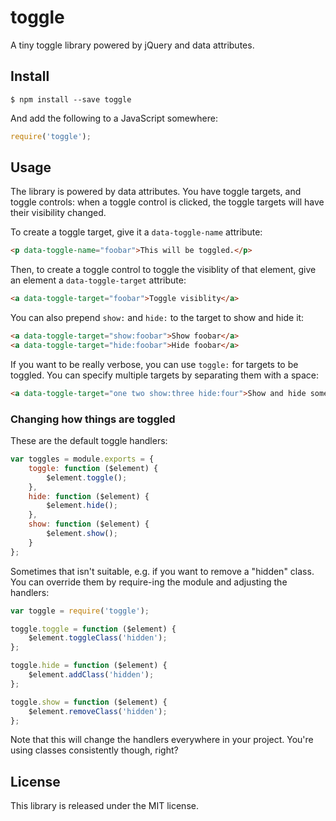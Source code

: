 # toggle

A tiny toggle library powered by jQuery and data attributes.

## Install

```
$ npm install --save toggle
```

And add the following to a JavaScript somewhere:

```js
require('toggle');
```

## Usage


The library is powered by data attributes. You have toggle targets, and toggle
controls: when a toggle control is clicked, the toggle targets will have their
visibility changed.

To create a toggle target, give it a `data-toggle-name` attribute:

```html
<p data-toggle-name="foobar">This will be toggled.</p>
```

Then, to create a toggle control to toggle the visiblity of that element, give
an element a `data-toggle-target` attribute:

```html
<a data-toggle-target="foobar">Toggle visiblity</a>
```

You can also prepend `show:` and `hide:` to the target to show and hide it:

```html
<a data-toggle-target="show:foobar">Show foobar</a>
<a data-toggle-target="hide:foobar">Hide foobar</a>
```

If you want to be really verbose, you can use `toggle:` for targets to be
toggled. You can specify multiple targets by separating them with a space:

```html
<a data-toggle-target="one two show:three hide:four">Show and hide some stuff</a>
```

### Changing how things are toggled

These are the default toggle handlers:

```js
var toggles = module.exports = {
	toggle: function ($element) {
		$element.toggle();
	},
	hide: function ($element) {
		$element.hide();
	},
	show: function ($element) {
		$element.show();
	}
};
```

Sometimes that isn't suitable, e.g. if you want to remove a "hidden" class.
You can override them by require-ing the module and adjusting the handlers:

```js
var toggle = require('toggle');

toggle.toggle = function ($element) {
	$element.toggleClass('hidden');
};

toggle.hide = function ($element) {
	$element.addClass('hidden');
};

toggle.show = function ($element) {
	$element.removeClass('hidden');
};
```

Note that this will change the handlers everywhere in your project. You're
using classes consistently though, right?


## License

This library is released under the MIT license.
